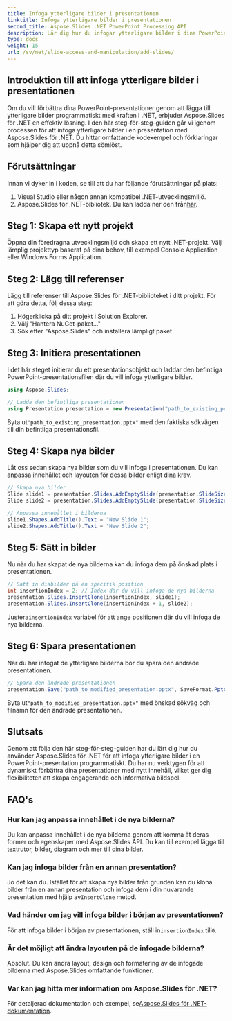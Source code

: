 ```yaml
---
title: Infoga ytterligare bilder i presentationen
linktitle: Infoga ytterligare bilder i presentationen
second_title: Aspose.Slides .NET PowerPoint Processing API
description: Lär dig hur du infogar ytterligare bilder i dina PowerPoint-presentationer med Aspose.Slides för .NET. Den här steg-för-steg-guiden ger källkodsexempel och detaljerade instruktioner för att sömlöst förbättra dina presentationer. Anpassningsbart innehåll, infogningstips och vanliga frågor ingår.
type: docs
weight: 15
url: /sv/net/slide-access-and-manipulation/add-slides/
---
```


## Introduktion till att infoga ytterligare bilder i presentationen

Om du vill förbättra dina PowerPoint-presentationer genom att lägga till ytterligare bilder programmatiskt med kraften i .NET, erbjuder Aspose.Slides för .NET en effektiv lösning. I den här steg-för-steg-guiden går vi igenom processen för att infoga ytterligare bilder i en presentation med Aspose.Slides för .NET. Du hittar omfattande kodexempel och förklaringar som hjälper dig att uppnå detta sömlöst.

## Förutsättningar

Innan vi dyker in i koden, se till att du har följande förutsättningar på plats:

1. Visual Studio eller någon annan kompatibel .NET-utvecklingsmiljö.
2.  Aspose.Slides för .NET-bibliotek. Du kan ladda ner den från[här](https://releases.aspose.com/slides/net/).

## Steg 1: Skapa ett nytt projekt

Öppna din föredragna utvecklingsmiljö och skapa ett nytt .NET-projekt. Välj lämplig projekttyp baserat på dina behov, till exempel Console Application eller Windows Forms Application.

## Steg 2: Lägg till referenser

Lägg till referenser till Aspose.Slides för .NET-biblioteket i ditt projekt. För att göra detta, följ dessa steg:

1. Högerklicka på ditt projekt i Solution Explorer.
2. Välj "Hantera NuGet-paket..."
3. Sök efter "Aspose.Slides" och installera lämpligt paket.

## Steg 3: Initiera presentationen

I det här steget initierar du ett presentationsobjekt och laddar den befintliga PowerPoint-presentationsfilen där du vill infoga ytterligare bilder.

```csharp
using Aspose.Slides;

// Ladda den befintliga presentationen
using Presentation presentation = new Presentation("path_to_existing_presentation.pptx");
```

 Byta ut`"path_to_existing_presentation.pptx"` med den faktiska sökvägen till din befintliga presentationsfil.

## Steg 4: Skapa nya bilder

Låt oss sedan skapa nya bilder som du vill infoga i presentationen. Du kan anpassa innehållet och layouten för dessa bilder enligt dina krav.

```csharp
// Skapa nya bilder
Slide slide1 = presentation.Slides.AddEmptySlide(presentation.SlideSize);
Slide slide2 = presentation.Slides.AddEmptySlide(presentation.SlideSize);

// Anpassa innehållet i bilderna
slide1.Shapes.AddTitle().Text = "New Slide 1";
slide2.Shapes.AddTitle().Text = "New Slide 2";
```

## Steg 5: Sätt in bilder

Nu när du har skapat de nya bilderna kan du infoga dem på önskad plats i presentationen.

```csharp
// Sätt in diabilder på en specifik position
int insertionIndex = 2; // Index där du vill infoga de nya bilderna
presentation.Slides.InsertClone(insertionIndex, slide1);
presentation.Slides.InsertClone(insertionIndex + 1, slide2);
```

 Justera`insertionIndex` variabel för att ange positionen där du vill infoga de nya bilderna.

## Steg 6: Spara presentationen

När du har infogat de ytterligare bilderna bör du spara den ändrade presentationen.

```csharp
// Spara den ändrade presentationen
presentation.Save("path_to_modified_presentation.pptx", SaveFormat.Pptx);
```

 Byta ut`"path_to_modified_presentation.pptx"` med önskad sökväg och filnamn för den ändrade presentationen.

## Slutsats

Genom att följa den här steg-för-steg-guiden har du lärt dig hur du använder Aspose.Slides för .NET för att infoga ytterligare bilder i en PowerPoint-presentation programmatiskt. Du har nu verktygen för att dynamiskt förbättra dina presentationer med nytt innehåll, vilket ger dig flexibiliteten att skapa engagerande och informativa bildspel.

## FAQ's

### Hur kan jag anpassa innehållet i de nya bilderna?

Du kan anpassa innehållet i de nya bilderna genom att komma åt deras former och egenskaper med Aspose.Slides API. Du kan till exempel lägga till textrutor, bilder, diagram och mer till dina bilder.

### Kan jag infoga bilder från en annan presentation?

 Jo det kan du. Istället för att skapa nya bilder från grunden kan du klona bilder från en annan presentation och infoga dem i din nuvarande presentation med hjälp av`InsertClone` metod.

### Vad händer om jag vill infoga bilder i början av presentationen?

 För att infoga bilder i början av presentationen, ställ in`insertionIndex` till`0`.

### Är det möjligt att ändra layouten på de infogade bilderna?

Absolut. Du kan ändra layout, design och formatering av de infogade bilderna med Aspose.Slides omfattande funktioner.

### Var kan jag hitta mer information om Aspose.Slides för .NET?

 För detaljerad dokumentation och exempel, se[Aspose.Slides för .NET-dokumentation](https://reference.aspose.com/slides/net/).